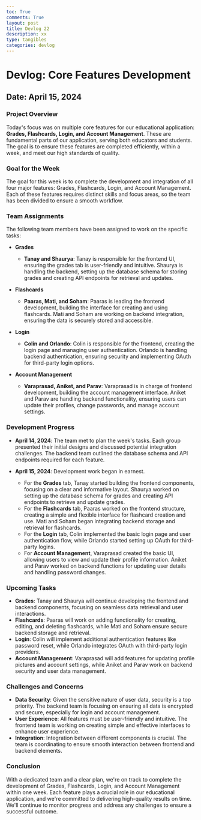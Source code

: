 ```yaml
---
toc: True
comments: True
layout: post
title: Devlog 22
description: xx
type: tangibles
categories: devlog
---
```


# Devlog: Core Features Development
## Date: April 15, 2024

### Project Overview
Today's focus was on multiple core features for our educational application: **Grades, Flashcards, Login, and Account Management**. These are fundamental parts of our application, serving both educators and students. The goal is to ensure these features are completed efficiently, within a week, and meet our high standards of quality.

### Goal for the Week
The goal for this week is to complete the development and integration of all four major features: Grades, Flashcards, Login, and Account Management. Each of these features requires distinct skills and focus areas, so the team has been divided to ensure a smooth workflow.

### Team Assignments
The following team members have been assigned to work on the specific tasks:

- **Grades**
  - **Tanay and Shaurya**: Tanay is responsible for the frontend UI, ensuring the grades tab is user-friendly and intuitive. Shaurya is handling the backend, setting up the database schema for storing grades and creating API endpoints for retrieval and updates.

- **Flashcards**
  - **Paaras, Mati, and Soham**: Paaras is leading the frontend development, building the interface for creating and using flashcards. Mati and Soham are working on backend integration, ensuring the data is securely stored and accessible.

- **Login**
  - **Colin and Orlando**: Colin is responsible for the frontend, creating the login page and managing user authentication. Orlando is handling backend authentication, ensuring security and implementing OAuth for third-party login options.

- **Account Management**
  - **Varaprasad, Aniket, and Parav**: Varaprasad is in charge of frontend development, building the account management interface. Aniket and Parav are handling backend functionality, ensuring users can update their profiles, change passwords, and manage account settings.

### Development Progress
- **April 14, 2024**: The team met to plan the week's tasks. Each group presented their initial designs and discussed potential integration challenges. The backend team outlined the database schema and API endpoints required for each feature.

- **April 15, 2024**: Development work began in earnest. 
  - For the **Grades** tab, Tanay started building the frontend components, focusing on a clear and informative layout. Shaurya worked on setting up the database schema for grades and creating API endpoints to retrieve and update grades.
  - For the **Flashcards** tab, Paaras worked on the frontend structure, creating a simple and flexible interface for flashcard creation and use. Mati and Soham began integrating backend storage and retrieval for flashcards.
  - For the **Login** tab, Colin implemented the basic login page and user authentication flow, while Orlando started setting up OAuth for third-party logins.
  - For **Account Management**, Varaprasad created the basic UI, allowing users to view and update their profile information. Aniket and Parav worked on backend functions for updating user details and handling password changes.

### Upcoming Tasks
- **Grades**: Tanay and Shaurya will continue developing the frontend and backend components, focusing on seamless data retrieval and user interactions.
- **Flashcards**: Paaras will work on adding functionality for creating, editing, and deleting flashcards, while Mati and Soham ensure secure backend storage and retrieval.
- **Login**: Colin will implement additional authentication features like password reset, while Orlando integrates OAuth with third-party login providers.
- **Account Management**: Varaprasad will add features for updating profile pictures and account settings, while Aniket and Parav work on backend security and user data management.

### Challenges and Concerns
- **Data Security**: Given the sensitive nature of user data, security is a top priority. The backend team is focusing on ensuring all data is encrypted and secure, especially for login and account management.
- **User Experience**: All features must be user-friendly and intuitive. The frontend team is working on creating simple and effective interfaces to enhance user experience.
- **Integration**: Integration between different components is crucial. The team is coordinating to ensure smooth interaction between frontend and backend elements.

### Conclusion
With a dedicated team and a clear plan, we're on track to complete the development of Grades, Flashcards, Login, and Account Management within one week. Each feature plays a crucial role in our educational application, and we're committed to delivering high-quality results on time. We'll continue to monitor progress and address any challenges to ensure a successful outcome.